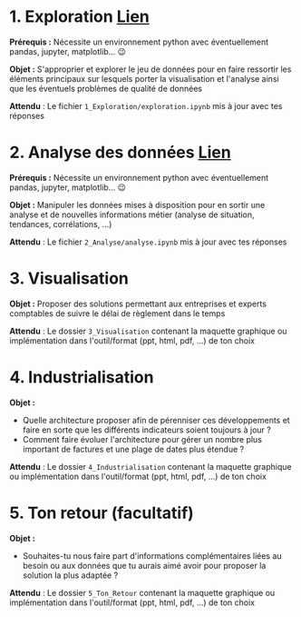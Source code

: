 # 1. Exploration [Lien](1_Exploration/exploration.ipynb)
**Prérequis :** Nécessite un environnement python avec éventuellement pandas, jupyter, matplotlib... :wink:  

**Objet :** S'approprier et explorer le jeu de données pour en faire ressortir les éléments principaux sur lesquels porter la visualisation et l'analyse ainsi que les éventuels problèmes de qualité de données  

**Attendu** : Le fichier `1_Exploration/exploration.ipynb` mis à jour avec tes réponses


# 2. Analyse des données [Lien](2_Analyse/analyse.ipynb)
**Prérequis :** Nécessite un environnement python avec éventuellement pandas, jupyter, matplotlib... :wink:  

**Objet :** Manipuler les données mises à disposition pour en sortir une analyse et de nouvelles informations métier (analyse de situation, tendances, corrélations, ...)  

**Attendu** : Le fichier `2_Analyse/analyse.ipynb` mis à jour avec tes réponses


# 3. Visualisation
**Objet :** Proposer des solutions permettant aux entreprises et experts comptables de suivre le délai de règlement dans le temps

**Attendu** : Le dossier `3_Visualisation` contenant la maquette graphique ou implémentation dans l'outil/format (ppt, html, pdf, ...) de ton choix

# 4. Industrialisation
**Objet :**
- Quelle architecture proposer afin de pérenniser ces développements et faire en sorte que les différents indicateurs soient toujours à jour ?  
- Comment faire évoluer l'architecture pour gérer un nombre plus important de factures et une plage de dates plus étendue ?   

**Attendu** : Le dossier `4_Industrialisation` contenant la maquette graphique ou implémentation dans l'outil/format (ppt, html, pdf, ...) de ton choix


# 5. Ton retour (facultatif)
**Objet :**
- Souhaites-tu nous faire part d'informations complémentaires liées au besoin ou aux données que tu aurais aimé avoir pour proposer la solution la plus adaptée ?  

**Attendu** : Le dossier `5_Ton_Retour` contenant la maquette graphique ou implémentation dans l'outil/format (ppt, html, pdf, ...) de ton choix
